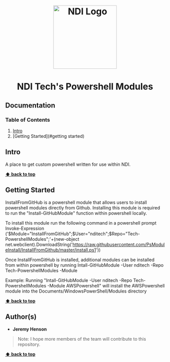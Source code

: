 <h1 align="center">
  <a href="https://www.ndi.org/"><img src="https://www.ndi.org/sites/all/themes/ndi/images/NDI_logo_svg.svg" alt="NDI Logo" width="200"></a>
</h1>

<h1 align="center">
  NDI Tech's Powershell Modules
</h1>

## Documentation

### Table of Contents

1. [Intro](#intro)
2. [Getting Started](#getting started)

## Intro

A place to get custom powershell written for use within NDI.

**[⬆ back to top](#documentation)**

## Getting Started

InstallFromGitHub is a powershell module that allows users to install powershell modules directly from Github.
Installing this module is required to run the "Install-GitHubModule" function within powershell locally.

To install this module run the following command in a powershell prompt
Invoke-Expression ('$Module="InstallFromGitHub";$User="nditech";$Repo="Tech-PowershellModules";'+(new-object net.webclient).DownloadString('https://raw.githubusercontent.com/PsModuleInstall/InstallFromGithub/master/install.ps1'))

Once InstallFromGitHub is installed, additional modules can be installed from within powershell by running
    Intall-GitHubModule -User nditech -Repo Tech-PowershellModules -Module <Name of Module>

Example: Running "Intall-GitHubModule -User nditech -Repo Tech-PowershellModules -Module AWSPowershell" will install the AWSPowershell module into the Documents/WindowsPowerShell/Modules directory

**[⬆ back to top](#documentation)**

## Author(s)

* <b>Jeremy Henson</b> 

> Note: I hope more members of the team will contribute to this repository.

**[⬆ back to top](#documentation)**
